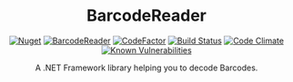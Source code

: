 <h1 align="center">BarcodeReader</h1>
<div align="center">

[![Nuget](https://img.shields.io/nuget/v/speyck.BarcodeReader)](https://www.nuget.org/packages/speyck.BarcodeReader/)
[![BarcodeReader](https://img.shields.io/nuget/dt/speyck.BarcodeReader.svg?style=flat-square)](https://www.nuget.org/packages/speyck.BarcodeReader/)
[![CodeFactor](https://www.codefactor.io/repository/github/speyck/barcodereader/badge)](https://www.codefactor.io/repository/github/speyck/barcodereader)
[![Build Status](https://app.travis-ci.com/speyck/BarcodeReader.svg?branch=main)](https://app.travis-ci.com/speyck/BarcodeReader)
[![Code Climate](https://codeclimate.com/github/speyck/BarcodeReader/badges/gpa.svg)](https://codeclimate.com/github/speyck/BarcodeReader)
[![Known Vulnerabilities](https://snyk.io/test/github/speyck/BarcodeReader/badge.svg)](https://snyk.io/test/github/speyck/BarcodeReader)

A .NET Framework library helping you to decode Barcodes.
  
